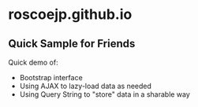 # roscoejp.github.io

## Quick Sample for Friends
Quick demo of:
- Bootstrap interface
- Using AJAX to lazy-load data as needed
- Using Query String to "store" data in a sharable way
